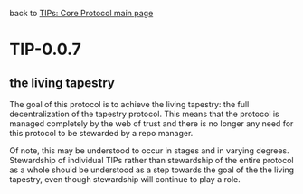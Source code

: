 back to [TIPs: Core Protocol main page](https://github.com/wds4/tapestry-protocol/blob/main/tips/core-protocol/README.md)

TIP-0.0.7
=====

the living tapestry
-----

The goal of this protocol is to achieve the living tapestry: the full decentralization of the tapestry protocol. This means that the protocol is managed completely by the web of trust and there is no longer any need for this protocol to be stewarded by a repo manager.

Of note, this may be understood to occur in stages and in varying degrees. Stewardship of individual TIPs rather than stewardship of the entire protocol as a whole should be understood as a step towards the goal of the the living tapestry, even though stewardship will continue to play a role.

